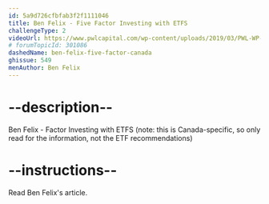 ```yaml
---
id: 5a9d726cfbfab3f2f1111046
title: Ben Felix - Five Factor Investing with ETFS
challengeType: 2
videoUrl: https://www.pwlcapital.com/wp-content/uploads/2019/03/PWL-WP-Felix-Factor-Investing-with-ETFs_08-2019-Final.pdf
# forumTopicId: 301086
dashedName: ben-felix-five-factor-canada
ghissue: 549
menAuthor: Ben Felix
---
```


# --description--

Ben Felix - Factor Investing with ETFS (note: this is Canada-specific, so only read for the information, not the ETF recommendations)

# --instructions--

Read Ben Felix's article.